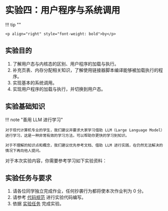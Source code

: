 # 实验四：用户程序与系统调用

!!! tip ""

    <p align="right" style="font-weight: bold">by</p>

## 实验目的

1. 了解用户态与内核态的区别、用户程序的加载与执行。
2. 补充页表、内存分配相关知识，了解使用链接器脚本编译能够被加载执行的程序。
3. 实现基本的系统调用。
4. 实现用户程序的加载与执行，并切换到用户态。

## 实验基础知识

!!! note "善用 LLM 进行学习"

    对于现代计算机专业的学生，我们建议并要求大家学习借助 LLM（Large Language Model）进行学习，这是一种非常有效的学习方法，可以帮助你更快的学习到知识。

    对于不理解的知识点和概念，我们建议优先参考文档、借助 LLM 进行实践，在仍然无法解决的情况下再向他人提问。

对于本次实验内容，你需要参考学习如下实验资料：


## 实验任务与要求

1. 请各位同学独立完成作业，任何抄袭行为都将使本次作业判为 0 分。
2. 请参考 [代码规范](../../general/coding_convention.md) 进行实验代码编写。
3. 依据 [实验任务](./tasks.md) 完成实验。
